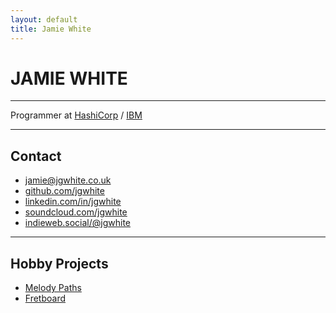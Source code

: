 ```yaml
---
layout: default
title: Jamie White
---
```


# JAMIE WHITE

---

Programmer at [HashiCorp](https://hashicorp.com) / [IBM](https://www.ibm.com)

---

## Contact

- [jamie@jgwhite.co.uk](mailto:jamie@jgwhite.co.uk)
- [github.com/jgwhite](https://github.com/jgwhite)
- [linkedin.com/in/jgwhite](https://www.linkedin.com/in/jgwhite/)
- [soundcloud.com/jgwhite](http://soundcloud.com/jgwhite)
- <a rel="me" href="https://indieweb.social/@jgwhite">indieweb.social/@jgwhite</a>

---

## Hobby Projects

- [Melody Paths](https://melody-paths.jgwhite.co.uk)
- [Fretboard](https://fretboard.jgwhite.co.uk)
